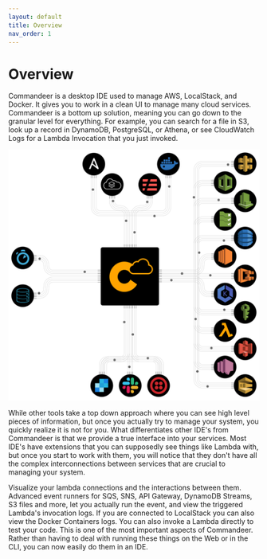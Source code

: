 ```yaml
---
layout: default
title: Overview
nav_order: 1
---
```


# Overview

Commandeer is a desktop IDE used to manage AWS, LocalStack, and Docker. It gives you to work in a clean UI to manage many cloud services. Commandeer is a bottom up solution, meaning you can go down to the granular level for everything. For example, you can search for a file in S3, look up a record in DynamoDB, PostgreSQL, or Athena, or see CloudWatch Logs for a Lambda Invocation that you just invoked.

![Commandeer](/assets/images/commandeer-system-diagram.png)

While other tools take a top down approach where you can see high level pieces of information, but once you actually try to manage your system, you quickly realize it is not for you. What differentiates other IDE's from Commandeer is that we provide a true interface into your services. Most IDE's have extensions that you can supposedly see things like Lambda with, but once you start to work with them, you will notice that they don't have all the complex interconnections between services that are crucial to managing your system.

Visualize your lambda connections and the interactions between them. Advanced event runners for SQS, SNS, API Gateway, DynamoDB Streams, S3 files and more, let you actually run the event, and view the triggered Lambda's invocation logs. If you are connected to LocalStack you can also view the Docker Containers logs. You can also invoke a Lambda directly to test your code. This is one of the most important aspects of Commandeer. Rather than having to deal with running these things on the Web or in the CLI, you can now easily do them in an IDE.



